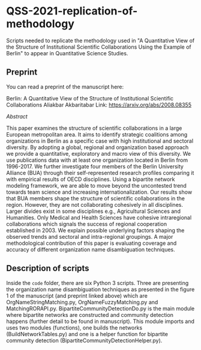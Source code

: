 # QSS-2021-replication-of-methodology
Scripts needed to replicate the methodology used in "A Quantitative View of the Structure of Institutional Scientific Collaborations Using the Example of Berlin" to appear in Quantitative Science Studies.

## Preprint
You can read a preprint of the manuscript here:

Berlin: A Quantitative View of the Structure of Institutional Scientific Collaborations
Aliakbar Akbaritabar
Link: https://arxiv.org/abs/2008.08355

*Abstract*

This paper examines the structure of scientific collaborations in a large European metropolitan area. It aims to identify strategic coalitions among organizations in Berlin as a specific case with high institutional and sectoral diversity. By adopting a global, regional and organization based approach we provide a quantitative, exploratory and macro view of this diversity. We use publications data with at least one organization located in Berlin from 1996-2017. We further investigate four members of the Berlin University Alliance (BUA) through their self-represented research profiles comparing it with empirical results of OECD disciplines. Using a bipartite network modeling framework, we are able to move beyond the uncontested trend towards team science and increasing internationalization. Our results show that BUA members shape the structure of scientific collaborations in the region. However, they are not collaborating cohesively in all disciplines. Larger divides exist in some disciplines e.g., Agricultural Sciences and Humanities. Only Medical and Health Sciences have cohesive intraregional collaborations which signals the success of regional cooperation established in 2003. We explain possible underlying factors shaping the observed trends and sectoral and intra-regional groupings. A major methodological contribution of this paper is evaluating coverage and accuracy of different organization name disambiguation techniques.

## Description of scripts
Inside the `code` folder, there are six Python 3 scripts. Three are presenting the organization name disambiguation techniques as presented in the figure 1 of the manuscript (and preprint linked above) which are OrgNameStringMatching.py, OrgNameFuzzyMatching.py and MatchingRORAPI.py. BipartiteCommunityDetectionDo.py is the main module where bipartite networks are constructed and community detection happens (further detail to be found in manuscript). This module imports and uses two modules (functions), one builds the networks (BuildNetworkTables.py) and one is a helper function for bipartite community detection (BipartiteCommunityDetectionHelper.py).
